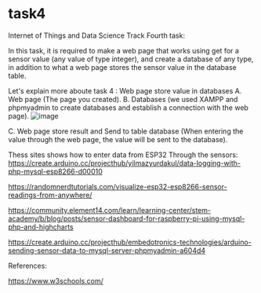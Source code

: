 # task4


Internet of Things and Data Science Track
Fourth task:

In this task, it is required to make a web page that works using get for a sensor value (any value of type integer), and create a database of any type, in addition to what a web page stores the sensor value in the database table.

Let's explain more aboute task 4 : Web page store value in databases
A.	Web page (The page you created).
B.	Databases (we used XAMPP and phpmyadmin to create databases and establish a connection with the web page).
![image](https://user-images.githubusercontent.com/81322768/184056141-4ac77353-c9ea-46d4-944b-7735c1cd50a9.png)

C.	Web page store result and Send to table database (When entering the value through the web page, the value will be sent to the database).


Thess sites shows how to enter data from ESP32
Through the sensors:
https://create.arduino.cc/projecthub/yilmazyurdakul/data-logging-with-php-mysql-esp8266-d00010

https://randomnerdtutorials.com/visualize-esp32-esp8266-sensor-readings-from-anywhere/

https://community.element14.com/learn/learning-center/stem-academy/b/blog/posts/sensor-dashboard-for-raspberry-pi-using-mysql-php-and-highcharts

https://create.arduino.cc/projecthub/embedotronics-technologies/arduino-sending-sensor-data-to-mysql-server-phpmyadmin-a604d4

References:

https://www.w3schools.com/
